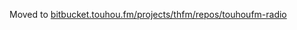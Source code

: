 Moved to [bitbucket.touhou.fm/projects/thfm/repos/touhoufm-radio](https://bitbucket.touhou.fm/projects/thfm/repos/touhoufm-radio)